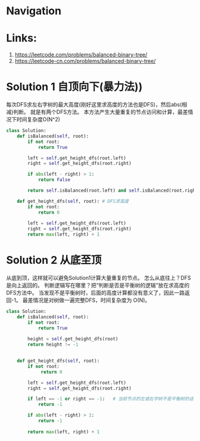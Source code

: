 # Navigation

# Links:
1. https://leetcode.com/problems/balanced-binary-tree/
2. https://leetcode-cn.com/problems/balanced-binary-tree/


# Solution 1 自顶向下(暴力法))
每次DFS求左右字树的最大高度(刚好这里求高度的方法也是DFS)，然后abs(相减)判断。
就是有两个DFS方法。
本方法产生大量重复的节点访问和计算，最差情况下时间复杂度O(N^2)
```python
class Solution:
    def isBalanced(self, root):
        if not root:
            return True

        left = self.get_height_dfs(root.left)
        right = self.get_height_dfs(root.right)

        if abs(left - right) > 1:
            return False

        return self.isBalanced(root.left) and self.isBalanced(root.right)   # DFS递归判断是否是平衡二叉树

    def get_height_dfs(self, root): # DFS求高度
        if not root:
            return 0
        
        left = self.get_height_dfs(root.left)
        right = self.get_height_dfs(root.right)
        return max(left, right) + 1
```

# Solution 2 从底至顶
从底到顶，这样就可以避免Solution1计算大量重复的节点。
怎么从底往上？DFS是向上返回的。
判断逻辑写在哪里？把“判断是否是平衡树的逻辑”放在求高度的DFS方法中。
当发现不是平衡树时，后面的高度计算都没有意义了，因此一路返回-1。
最差情况是对树做一遍完整DFS，时间复杂度为 O(N)。
```python
class Solution:
    def isBalanced(self, root):
        if not root:
            return True
        
        height = self.get_height_dfs(root)
        return height != -1

        
    def get_height_dfs(self, root):
        if not root:
             return 0

        left = self.get_height_dfs(root.left)
        right = self.get_height_dfs(root.right)

        if left == -1 or right == -1:   # 当前节点的左或右字树不是平衡树的话，就一路向上返回-1。不用在当前节点判断是否是平衡树了。
            return -1          

        if abs(left - right) > 1:
            return -1
            
        return max(left, right) + 1
```